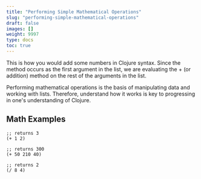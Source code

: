 ```yaml
---
title: "Performing Simple Mathematical Operations"
slug: "performing-simple-mathematical-operations"
draft: false
images: []
weight: 9997
type: docs
toc: true
---
```


This is how you would add some numbers in Clojure syntax. Since the method occurs as the first argument in the list, we are evaluating the + (or addition) method on the rest of the arguments in the list.

Performing mathematical operations is the basis of manipulating data and working with lists. Therefore, understand how it works is key to progressing in one's understanding of Clojure.

## Math Examples
    ;; returns 3
    (+ 1 2) 

    ;; returns 300
    (+ 50 210 40)

    ;; returns 2
    (/ 8 4)


